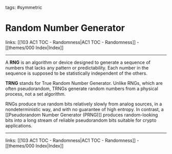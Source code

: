 tags: #symmetric 

# Random Number Generator

links:  [[103 AC1 TOC - Randomness|AC1 TOC - Randomness]] - [[themes/000 Index|Index]]

---

A **RNG** is an algorithm or device designed to generate a sequence of numbers that lacks any pattern or predictability. Each number in the sequence is supposed to be statistically independent of the others.

**TRNG** stands for True Random Number Generator. Unlike RNGs, which are often pseudorandom, TRNGs generate random numbers from a physical process, not a set algorithm.

RNGs produce true random bits relatively slowly from analog sources, in a nondeterministic way, and with no guarantee of high entropy. In contrast, a [[Pseudorandom Number Generator (PRNG)]] produces random-looking bits into a long stream of reliable pseudorandom bits suitable for crypto applications.

---
links:  [[103 AC1 TOC - Randomness|AC1 TOC - Randomness]] - [[themes/000 Index|Index]]